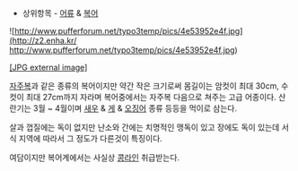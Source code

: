   * 상위항목 - [어류](%EC%96%B4%EB%A5%98.md) & [복어](%EB%B3%B5%EC%96%B4.md)  

![http://www.pufferforum.net/typo3temp/pics/4e53952e4f.jpg](http://z2.enha.kr/
http://www.pufferforum.net/typo3temp/pics/4e53952e4f.jpg)

[[JPG external
image]](http://www.pufferforum.net/typo3temp/pics/4e53952e4f.jpg)

[자주복](%EC%9E%90%EC%A3%BC%EB%B3%B5.md)과 같은 종류의 복어이지만 약간 작은 크기로써 몸길이는 암컷이 최대
30cm, 수컷이 최대 27cm까지 자라며 복어중에서는 자주복 다음으로 쳐주는 고급 어종이다. 산란기는 3월 ~ 4월이며
[새우](%EC%83%88%EC%9A%B0.md) & [게](%EA%B2%8C.md) &
[오징어](%EC%98%A4%EC%A7%95%EC%96%B4.md) 종류 등등을 먹이로 삼는다.

살과 껍질에는 독이 없지만 난소와 간에는 치명적인 맹독이 있고 장에도 독이 있는데 서식 지역에 따라서 그 정도가 다른것이 특징이다.

여담이지만 복어계에서는 사실상 [콩라인](%EC%BD%A9%EB%9D%BC%EC%9D%B8.md) 취급받는다.

